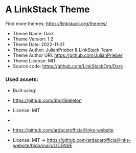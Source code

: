 # A LinkStack Theme
Find more themes: https://linkstack.org/themes/
                                                                                                                                                                         
*	Theme Name: Dark
*	Theme Version: 1.2
*	Theme Date: 2022-11-21
*	Theme Author: JulianPrieber & LinkStack Team
*	Theme Author URI: https://github.com/JulianPrieber
*	Theme License: MIT
*	Source code: https://github.com/LinkStackOrg/Dark


### Used assets:
* Built using:
* https://github.com/dhg/Skeleton
* License: MIT

*
* https://github.com/ardacarofficial/links-website
* License: MIT -> https://github.com/ardacarofficial/links-website/blob/main/LICENSE
